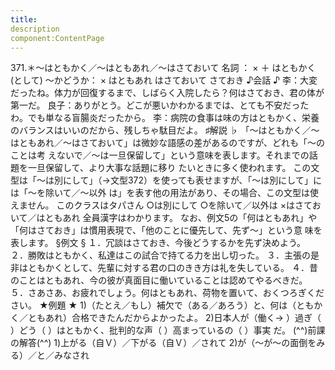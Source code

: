 ```yaml
---
title:
description
component:ContentPage
---
```



371.＊～はともかく／～はともあれ／～はさておいて
名詞 ： × ＋ はともかく(として) ～かどうか： × はともあれ
はさておいて
さておき
♪会話 ♪
李：大変だったね。体力が回復するまで、しばらく入院したら？何はさておき、君の体が第一だ。 良子：ありがとう。どこが悪いかわかるまでは、とても不安だったわ。でも単なる盲腸炎だったから。
李：病院の食事は味の方はともかく、栄養のバランスはいいのだから、残しちゃ駄目だよ。
♯解説 ♭
「～はともかく／～はともあれ／～はさておいて」は微妙な語感の差があるのですが、どれも「～のことは考 えないで／～は一旦保留して」という意味を表します。それまでの話題を一旦保留して、より大事な話題に移り たいときに多く使われます。
この文型は「～は別にして」（→文型372）を使っても表せますが、「～は別にして」には「～を除いて／～以外 は」を表す他の用法があり、その場合、この文型は使えません。
このクラスはタパさん
○は別にして
○を除いて／以外は
×はさておいて／はともあれ 全員漢字はわかります。
なお、例文5の「何はともあれ」や「何はさておき」は慣用表現で、「他のことに優先して、先ず～」という意 味を表します。
§例文 §
１．冗談はさておき、今後どうするかを先ず決めよう。
２．勝敗はともかく、私達はこの試合で持てる力を出し切った。
３．主張の是非はともかくとして、先輩に対する君の口のきき方は礼を失している。
４．昔のことはともあれ、今の彼が真面目に働いていることは認めてやるべきだ。
５．さあさあ、お疲れでしょう。何はともあれ、荷物を置いて、おくつろぎください。
★例題 ★
1)（たとえ／もし）補欠で（ある／あろう）と、何は（ともかく／ともあれ）合格できたんだからよかったよ。
2)日本人が（働く→ ）過ぎ（ ）どう（ ）はともかく、批判的な声（ ）高まっているの（ ）事実
だ。
(^^)前課の解答(^^)
1)上がる（自Ｖ）／下がる（自Ｖ）／されて
2)が（～が～の面倒をみる）／と／みなされ
